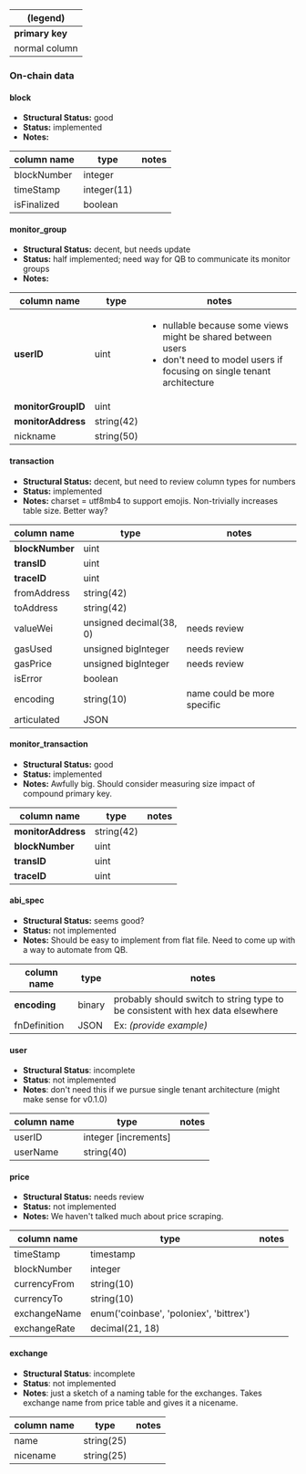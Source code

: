 
| (legend) |
| --- |
| **primary key** |
| normal column |

### On-chain data

#### block

- **Structural Status:** good
- **Status:** implemented
- **Notes:**

| column name | type | notes |
| --- | --- | --- |
| blockNumber | integer | |
| timeStamp | integer(11) |  |
| isFinalized | boolean |  |


#### monitor_group

- **Structural Status:** decent, but needs update
- **Status:** half implemented; need way for QB to communicate its monitor groups
- **Notes:**

| column name | type | notes |
| --- | --- | ---|
| **userID** | uint | <ul><li>nullable because some views might be shared between users</li><li>don't need to model users if focusing on single tenant architecture</li></ul> |
| **monitorGroupID** | uint |  |
| **monitorAddress** | string(42) |  |
| nickname | string(50) | |

#### transaction

- **Structural Status:** decent, but need to review column types for numbers
- **Status:** implemented
- **Notes:** charset = utf8mb4 to support emojis. Non-trivially increases table size. Better way?

| column name | type | notes |
| --- | --- | ---|
| **blockNumber** | uint | |
| **transID** | uint |  |
| **traceID** | uint |  |
| fromAddress | string(42) | |
| toAddress | string(42) | |
| valueWei | unsigned decimal(38, 0) | needs review |
| gasUsed | unsigned bigInteger | needs review |
| gasPrice | unsigned bigInteger | needs review |
| isError | boolean | |
| encoding | string(10) | name could be more specific |
| articulated | JSON | |

#### monitor_transaction

- **Structural Status:** good
- **Status:** implemented
- **Notes:** Awfully big. Should consider measuring size impact of compound primary key.

| column name | type | notes |
| --- | --- | ---|
| **monitorAddress** | string(42) | |
| **blockNumber** | uint | |
| **transID** | uint |  |
| **traceID** | uint |  |

#### abi_spec

- **Structural Status:** seems good?
- **Status:** not implemented
- **Notes:** Should be easy to implement from flat file. Need to come up with a way to automate from QB.

| column name | type | notes |
| --- | --- | ---|
| **encoding** | binary | probably should switch to string type to be consistent with hex data elsewhere |
| fnDefinition | JSON | Ex: *(provide example)* |


#### user

- **Structural Status**: incomplete
- **Status**: not implemented
- **Notes**: don't need this if we pursue single tenant architecture (might make sense for v0.1.0)

| column name | type | notes |
| --- | --- | --- |
| userID | integer [increments] | |
| userName | string(40) |  |


#### price

- **Structural Status:** needs review
- **Status:** not implemented
- **Notes:** We haven't talked much about price scraping.

| column name | type | notes |
| --- | --- | --- |
| timeStamp | timestamp | |
| blockNumber | integer |  |
| currencyFrom | string(10) |  |
| currencyTo | string(10) |  |
| exchangeName | enum('coinbase', 'poloniex', 'bittrex') |  |
| exchangeRate | decimal(21, 18) | |

#### exchange

- **Structural Status**: incomplete
- **Status**: not implemented
- **Notes**: just a sketch of a naming table for the exchanges. Takes exchange name from price table and gives it a nicename.

| column name | type | notes |
| --- | --- | ---|
| name | string(25) | |
| nicename | string(25) |  |
